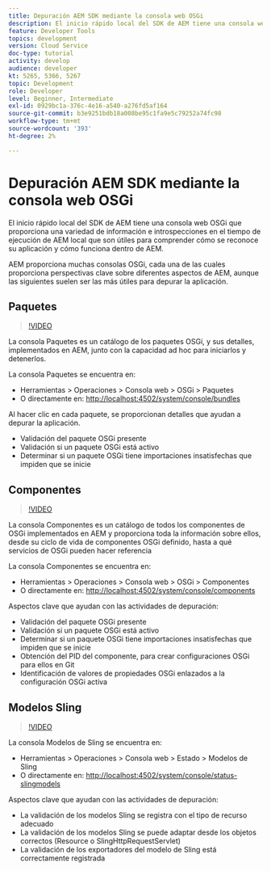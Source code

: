 ```yaml
---
title: Depuración AEM SDK mediante la consola web OSGi
description: El inicio rápido local del SDK de AEM tiene una consola web OSGi que proporciona una variedad de información e introspecciones en el tiempo de ejecución de AEM local que son útiles para comprender cómo se reconoce su aplicación y cómo funciona dentro de AEM.
feature: Developer Tools
topics: development
version: Cloud Service
doc-type: tutorial
activity: develop
audience: developer
kt: 5265, 5366, 5267
topic: Development
role: Developer
level: Beginner, Intermediate
exl-id: 0929bc1a-376c-4e16-a540-a276fd5af164
source-git-commit: b3e9251bdb18a008be95c1fa9e5c79252a74fc98
workflow-type: tm+mt
source-wordcount: '393'
ht-degree: 2%

---
```


# Depuración AEM SDK mediante la consola web OSGi

El inicio rápido local del SDK de AEM tiene una consola web OSGi que proporciona una variedad de información e introspecciones en el tiempo de ejecución de AEM local que son útiles para comprender cómo se reconoce su aplicación y cómo funciona dentro de AEM.

AEM proporciona muchas consolas OSGi, cada una de las cuales proporciona perspectivas clave sobre diferentes aspectos de AEM, aunque las siguientes suelen ser las más útiles para depurar la aplicación.

## Paquetes

>[!VIDEO](https://video.tv.adobe.com/v/34335?quality=12&learn=on)

La consola Paquetes es un catálogo de los paquetes OSGi, y sus detalles, implementados en AEM, junto con la capacidad ad hoc para iniciarlos y detenerlos.

La consola Paquetes se encuentra en:

+ Herramientas > Operaciones > Consola web > OSGi > Paquetes
+ O directamente en: [http://localhost:4502/system/console/bundles](http://localhost:4502/system/console/bundles)

Al hacer clic en cada paquete, se proporcionan detalles que ayudan a depurar la aplicación.

+ Validación del paquete OSGi presente
+ Validación si un paquete OSGi está activo
+ Determinar si un paquete OSGi tiene importaciones insatisfechas que impiden que se inicie

## Componentes

>[!VIDEO](https://video.tv.adobe.com/v/34336?quality=12&learn=on)

La consola Componentes es un catálogo de todos los componentes de OSGi implementados en AEM y proporciona toda la información sobre ellos, desde su ciclo de vida de componentes OSGi definido, hasta a qué servicios de OSGi pueden hacer referencia

La consola Componentes se encuentra en:

+ Herramientas > Operaciones > Consola web > OSGi > Componentes
+ O directamente en: [http://localhost:4502/system/console/components](http://localhost:4502/system/console/components)

Aspectos clave que ayudan con las actividades de depuración:

+ Validación del paquete OSGi presente
+ Validación si un paquete OSGi está activo
+ Determinar si un paquete OSGi tiene importaciones insatisfechas que impiden que se inicie
+ Obtención del PID del componente, para crear configuraciones OSGi para ellos en Git
+ Identificación de valores de propiedades OSGi enlazados a la configuración OSGi activa

## Modelos Sling

>[!VIDEO](https://video.tv.adobe.com/v/34337?quality=12&learn=on)

La consola Modelos de Sling se encuentra en:

+ Herramientas > Operaciones > Consola web > Estado > Modelos de Sling
+ O directamente en: [http://localhost:4502/system/console/status-slingmodels](http://localhost:4502/system/console/status-slingmodels)

Aspectos clave que ayudan con las actividades de depuración:

+ La validación de los modelos Sling se registra con el tipo de recurso adecuado
+ La validación de los modelos Sling se puede adaptar desde los objetos correctos (Resource o SlingHttpRequestServlet)
+ La validación de los exportadores del modelo de Sling está correctamente registrada
